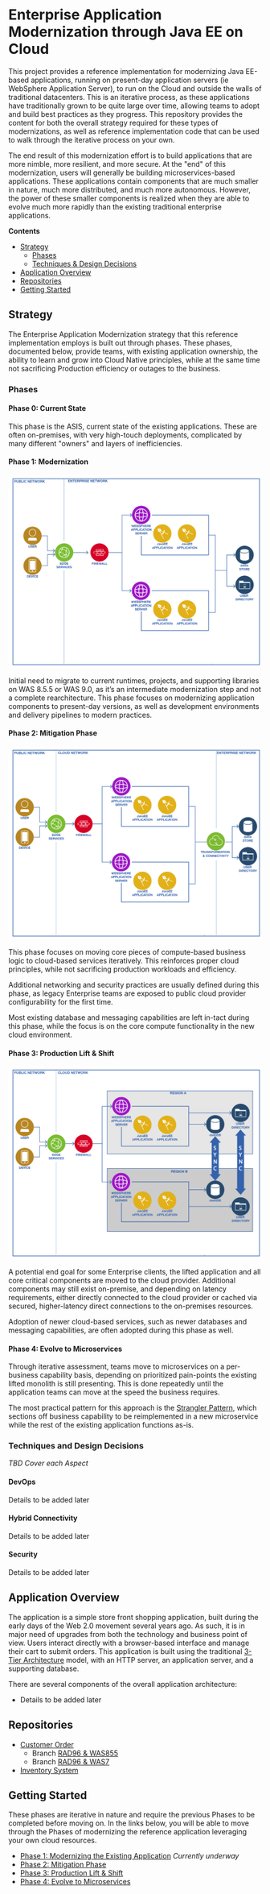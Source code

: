 # Enterprise Application Modernization through Java EE on Cloud

This project provides a reference implementation for modernizing Java EE-based applications, running on present-day application servers (ie WebSphere Application Server), to run on the Cloud and outside the walls of traditional datacenters.  This is an iterative process, as these applications have traditionally grown to be quite large over time, allowing teams to adopt and build best practices as they progress.  This repository provides the content for both the overall strategy required for these types of modernizations, as well as reference implementation code that can be used to walk through the iterative process on your own.

The end result of this modernization effort is to build applications that are more nimble, more resilient, and more secure.  At the "end" of this modernization, users will generally be building microservices-based applications.  These applications contain components that are much smaller in nature, much more distributed, and much more autonomous.  However, the power of these smaller components is realized when they are able to evolve much more rapidly than the existing traditional enterprise applications.  

**Contents**
- [Strategy](#strategy)
  - [Phases](#phases)
  - [Techniques & Design Decisions](#techniques-and-design-decisions)
- [Application Overview](#application-overview)
- [Repositories](#repositories)
- [Getting Started](#getting-started)


## Strategy

The Enterprise Application Modernization strategy that this reference implementation employs is built out through phases.  These phases, documented below, provide teams, with existing application ownership, the ability to learn and grow into Cloud Native principles, while at the same time not sacrificing Production efficiency or outages to the business.

### Phases

#### **Phase 0: Current State**

This phase is the ASIS, current state of the existing applications.  These are often on-premises, with very high-touch deployments, complicated by many different "owners" and layers of inefficiencies.  

#### **Phase 1: Modernization**

![Phase 1 Application Architecture](static/imgs/apparch-pc-phase1-onprem.png?raw=true)

Initial need to migrate to current runtimes, projects, and supporting libraries on WAS 8.5.5 or WAS 9.0, as it’s an intermediate modernization step and not a complete rearchitecture.  This phase focuses on modernizing application components to present-day versions, as well as development environments and delivery pipelines to modern practices.

#### **Phase 2: Mitigation Phase**

![Phase 2 Application Architecture](static/imgs/apparch-pc-phase2-hybrid-dev.png?raw=true)

This phase focuses on moving core pieces of compute-based business logic to cloud-based services iteratively.  This reinforces proper cloud principles, while not sacrificing production workloads and efficiency.  

Additional networking and security practices are usually defined during this phase, as legacy Enterprise teams are exposed to public cloud provider configurability for the first time.  

Most existing database and messaging capabilities are left in-tact during this phase, while the focus is on the core compute functionality in the new cloud environment.

#### **Phase 3: Production Lift & Shift**

![Phase 3 Application Architecture](static/imgs/apparch-pc-phase3-cloud-prod.png?raw=true)

A potential end goal for some Enterprise clients, the lifted application and all core critical components are moved to the cloud provider.  Additional components may still exist on-premise, and depending on latency requirements, either directly connected to the cloud provider or cached via secured, higher-latency direct connections to the on-premises resources.

Adoption of newer cloud-based services, such as newer databases and messaging capabilities, are often adopted during this phase as well.

#### **Phase 4: Evolve to Microservices**

Through iterative assessment, teams move to microservices on a per-business capability basis, depending on prioritized pain-points the existing lifted monolith is still presenting.  This is done repeatedly until the application teams can move at the speed the business requires.

The most practical pattern for this approach is the [Strangler Pattern](https://www.ibm.com/developerworks/cloud/library/cl-strangler-application-pattern-microservices-apps-trs/index.html), which sections off business capability to be reimplemented in a new microservice while the rest of the existing application functions as-is.  


### Techniques and Design Decisions

_TBD Cover each Aspect_

#### DevOps

Details to be added later

#### Hybrid Connectivity

Details to be added later

#### Security

Details to be added later

## Application Overview

The application is a simple store front shopping application, built during the early days of the Web 2.0 movement several years ago.  As such, it is in major need of upgrades from both the technology and business point of view.  Users interact directly with a browser-based interface and manage their cart to submit orders.  This application is built using the traditional [3-Tier Architecture](#tbd) model, with an HTTP server, an application server, and a supporting database.

There are several components of the overall application architecture:
- Details to be added later

## Repositories

- [Customer Order](https://github.com/ibm-cloud-architecture/refarch-jee-customerorder)
  - Branch [RAD96 & WAS855](https://github.com/ibm-cloud-architecture/refarch-jee-customerorder/tree/rad-9-6-was-8-5-5)
  - Branch [RAD96 & WAS7](https://github.com/ibm-cloud-architecture/refarch-jee-customerorder/tree/rad96-was70)
- [Inventory System](https://github.com/ibm-cloud-architecture/refarch-jee-inventorysystem)

## Getting Started

These phases are iterative in nature and require the previous Phases to be completed before moving on.  In the links below, you will be able to move through the Phases of modernizing the reference application leveraging your own cloud resources.

- [Phase 1: Modernizing the Existing Application](phases/phase1.md) _Currently underway_
- [Phase 2: Mitigation Phase](#phase-2-mitigation-phase)
- [Phase 3: Production Lift & Shift](#phase-3-production-lift--shift)
- [Phase 4: Evolve to Microservices](#phase-4-evolve-to-microservices)
